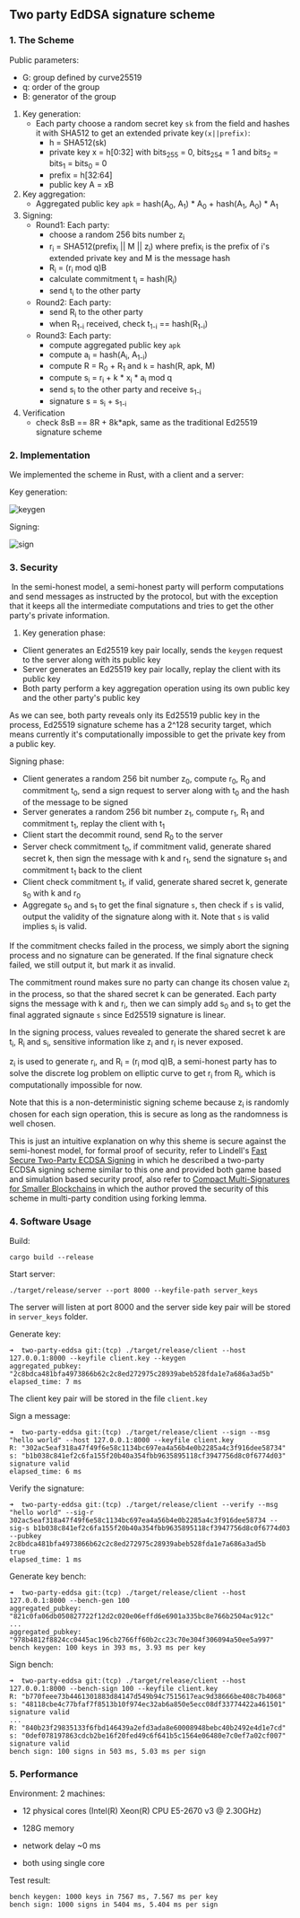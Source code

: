 ## Two party EdDSA signature scheme


### 1. The Scheme

Public parameters:

* G: group defined by curve25519
* q: order of the group
* B: generator of the group



1. Key generation:
   * Each party choose a random secret key `sk` from the field and hashes it with SHA512 to get an extended private key`(x||prefix)`:
     * h = SHA512(sk)
     * private key x = h[0:32] with bits<sub>255</sub> = 0, bits<sub>254</sub> = 1 and bits<sub>2</sub> = bits<sub>1</sub> = bits<sub>0</sub> = 0
     * prefix = h[32:64]
     * public key A = xB
2. Key aggregation:
   * Aggregated public key `apk` = hash(A<sub>0</sub>, A<sub>1</sub>) * A<sub>0</sub> + hash(A<sub>1</sub>, A<sub>0</sub>) * A<sub>1</sub>
3. Signing:
   * Round1: Each party:
     * choose a random 256 bits number z<sub>i</sub>
     * r<sub>i</sub> = SHA512(prefix<sub>i</sub> || M || z<sub>i</sub>) where prefix<sub>i</sub> is the prefix of i's extended private key and M is the message hash
     * R<sub>i</sub> = (r<sub>i</sub> mod q)B
     * calculate commitment t<sub>i</sub> = hash(R<sub>i</sub>)
     * send t<sub>i</sub> to the other party
   * Round2: Each party:
     * send R<sub>i</sub> to the other party
     * when R<sub>1-i</sub> received, check t<sub>1-i</sub> == hash(R<sub>1-i</sub>)
   * Round3: Each party:
     * compute aggregated public key `apk` 
     * compute a<sub>i</sub> = hash(A<sub>i</sub>, A<sub>1-i</sub>)
     * compute R = R<sub>0</sub> + R<sub>1</sub> and `k` = hash(R, apk, M)
     * compute s<sub>i</sub> = r<sub>i</sub> + k * x<sub>i</sub> * a<sub>i</sub> mod q
     * send s<sub>i</sub> to the other party and receive s<sub>1-i</sub>
     * signature s = s<sub>i</sub> + s<sub>1-i</sub>
4. Verification
   * check 8sB == 8R + 8k*apk, same as the traditional Ed25519 signature scheme

### 2. Implementation

We implemented the scheme in Rust, with a client and a server:

Key generation:

![keygen](./pics/keygen.png)

Signing:

![sign](./pics/sign.png)

### 3. Security

​	In the semi-honest model, a semi-honest party will perform computations and send messages as instructed by the protocol, but with the exception that it keeps all the intermediate computations and tries to get the other party's private information.

1. Key generation phase: 

* Client generates an Ed25519 key pair locally, sends the `keygen` request to the server along with its public key
* Server generates an Ed25519 key pair locally, replay the client with its public key
* Both party perform a key aggregation operation using its own public key and the other party's public key

As we can see, both party reveals only its Ed25519 public key in the process, Ed25519 signature scheme has a 2^128 security target, which means currently it's computationally impossible to get the private key from a public key.

Signing phase:

* Client generates a random 256 bit number z<sub>0</sub>, compute r<sub>0</sub>, R<sub>0</sub> and commitment t<sub>0</sub>, send a sign request to server along with t<sub>0</sub> and the hash of the message to be signed
* Server generates a random 256 bit number z<sub>1</sub>, compute r<sub>1</sub>, R<sub>1</sub> and commitment t<sub>1</sub>, replay the client with t<sub>1</sub>
* Client start the decommit round, send R<sub>0</sub> to the server
* Server check commitment t<sub>0</sub>, if commitment valid, generate shared secret k, then sign the message with k and r<sub>1</sub>, send the signature s<sub>1</sub> and commitment t<sub>1</sub> back to the client
* Client check commitment t<sub>1</sub>, if valid, generate shared secret k, generate s<sub>0</sub> with k and r<sub>0</sub>
* Aggregate s<sub>0</sub> and s<sub>1</sub> to get the final signature `s`, then check if `s` is valid, output the validity of the signature along with it. Note that `s` is valid implies s<sub>i</sub> is valid.

If the commitment checks failed in the process, we simply abort the signing process and no signature can be generated. If the final signature check failed, we still output it, but mark it as invalid.

The commitment round makes sure no party can change its chosen value z<sub>i</sub> in the process, so that the shared secret k can be generated. Each party signs the message with k and r<sub>i</sub>, then we can simply add s<sub>0</sub> and s<sub>1</sub> to get the final aggrated signaute `s` since Ed25519 signature is linear.

In the signing process, values revealed to generate the shared secret k are t<sub>i</sub>, R<sub>i</sub> and s<sub>i</sub>, sensitive information like z<sub>i</sub> and r<sub>i</sub> is never exposed.

z<sub>i</sub> is used to generate r<sub>i</sub>, and R<sub>i</sub> = (r<sub>i</sub> mod q)B, a semi-honest party has to solve the discrete log problem on elliptic curve to get r<sub>i</sub> from R<sub>i</sub>, which is computationally impossible for now. 

Note that this is a non-deterministic signing scheme because z<sub>i</sub> is randomly chosen for each sign operation, this is secure as long as the randomness is well chosen.

This is just an intuitive explanation on why this sheme is secure against the semi-honest model, for formal proof of security, refer to Lindell's [Fast Secure Two-Party ECDSA Signing](https://eprint.iacr.org/2017/552.pdf) in which he described a two-party ECDSA signing scheme similar to this one and provided both game based and simulation based security proof, also refer to [Compact Multi-Signatures for Smaller Blockchains](https://eprint.iacr.org/2018/483.pdf) in which the author proved the security of this scheme in multi-party condition using forking lemma.

### 4. Software Usage

Build:

```
cargo build --release
```

Start server:

```
./target/release/server --port 8000 --keyfile-path server_keys
```

The server will listen at port 8000 and the server side key pair will be stored in `server_keys` folder.

Generate key:

```
➜  two-party-eddsa git:(tcp) ./target/release/client --host 127.0.0.1:8000 --keyfile client.key --keygen
aggregated_pubkey: "2c8bdca481bfa4973866b62c2c8ed272975c28939abeb528fda1e7a686a3ad5b"
elapsed_time: 7 ms
```

The client key pair will be stored in the file `client.key`

Sign a message:

```
➜  two-party-eddsa git:(tcp) ./target/release/client --sign --msg "hello world" --host 127.0.0.1:8000 --keyfile client.key
R: "302ac5eaf318a47f49f6e58c1134bc697ea4a56b4e0b2285a4c3f916dee58734"
s: "b1b038c841ef2c6fa155f20b40a354fbb9635895118cf3947756d8c0f6774d03"
signature valid
elapsed_time: 6 ms
```

Verify the signature:

```
➜  two-party-eddsa git:(tcp) ./target/release/client --verify --msg "hello world" --sig-r 302ac5eaf318a47f49f6e58c1134bc697ea4a56b4e0b2285a4c3f916dee58734 --sig-s b1b038c841ef2c6fa155f20b40a354fbb9635895118cf3947756d8c0f6774d03 --pubkey 2c8bdca481bfa4973866b62c2c8ed272975c28939abeb528fda1e7a686a3ad5b
true
elapsed_time: 1 ms
```

Generate key bench:

```
➜  two-party-eddsa git:(tcp) ./target/release/client --host 127.0.0.1:8000 --bench-gen 100
aggregated_pubkey: "821c0fa06db050827722f12d2c020e06effd6e6901a335bc8e766b2504ac912c"
...
aggregated_pubkey: "978b4812f8824cc0445ac196cb2766ff60b2cc23c70e304f306094a50ee5a997"
bench keygen: 100 keys in 393 ms, 3.93 ms per key
```

Sign bench:

```
➜  two-party-eddsa git:(tcp) ./target/release/client --host 127.0.0.1:8000 --bench-sign 100 --keyfile client.key
R: "b770feee73b4461301883d84147d549b94c7515617eac9d38666be408c7b4068"
s: "48118cbe4c77bfaf7f8513b10f974ec32ab6a850e5ecc08df33774422a461501"
signature valid
...
R: "840b23f29835133f6fbd146439a2efd3ada8e60008948bebc40b2492e4d1e7cd"
s: "0def078197863cdcb2be16f20fed49c6f641b5c1564e06480e7c0ef7a02cf007"
signature valid
bench sign: 100 signs in 503 ms, 5.03 ms per sign
```

### 5. Performance

Environment: 2 machines:

* 12 physical cores (Intel(R) Xeon(R) CPU E5-2670 v3 @ 2.30GHz)

* 128G memory
* network delay ~0 ms
* both using single core

Test result:

```
bench keygen: 1000 keys in 7567 ms, 7.567 ms per key
bench sign: 1000 signs in 5404 ms, 5.404 ms per sign
```



